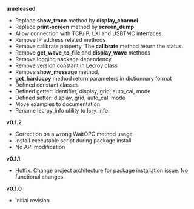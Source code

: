 **unreleased**

- Replace **show_trace** method by **display_channel**
- Replace **print-screen** method by **screen_dump**
- Allow connection with TCP/IP, LXI and USBTMC interfaces.
- Remove IP address related methods
- Remove calibrate property. The **calibrate** method return the status.
- Remove **get_wave_to_file** and **display_wave** methods  
- Remove logging package dependency
- Remove version constant in Lecroy class
- Remove **show_message** method.
- **get_hardcopy** method return parameters in dictionnary format
- Defined constant classes
- Defined getter: identifier, display, grid, auto_cal, mode
- Defined setter: display, grid, auto_cal, mode
- Move examples to documentation
- Rename lecroy_info utility to lcry_info.


**v0.1.2**
- Correction on a wrong WaitOPC method usage
- Install executable script during package install
- No API modification

**v0.1.1**
- Hotfix. Change project architecture for package installation issue. No functional changes.

**v0.1.0**
- Initial revision
